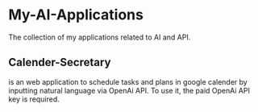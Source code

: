 # My-AI-Applications
The collection of my applications related to AI and API. 
## Calender-Secretary
is an web application to schedule tasks and plans in google calender by inputting natural language via OpenAi API. To use it, the paid OpenAi API key is required.
 
